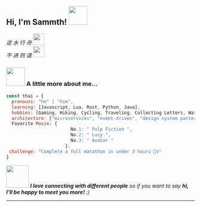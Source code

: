 <h2> Hi, I'm Sammth! <img src="https://media.giphy.com/media/mGcNjsfWAjY5AEZNw6/giphy.gif" width="50"></h2>

<p><em> 逆 水 行 舟 </a><img src="https://media.giphy.com/media/fYSnHlufseco8Fh93Z/giphy.gif" width="30"></br> 不 进 则 退 </a><img src="https://media.giphy.com/media/WUlplcMpOCEmTGBtBW/giphy.gif" width="30"> 
</em></p>

### <img src="https://media.giphy.com/media/VgCDAzcKvsR6OM0uWg/giphy.gif" width="50"> A little more about me...  

```javascript
const thai = {
  pronouns: "he" | "him",
  learning: [Javascript, Lua, Rust, Python, Java],
  hobbies: [Gaming, Hiking, Cycling, Traveling, Collecting Letters, Watching Movies],
  architecture: ["microservices", "event-driven", "design system pattern"],
  Favorite Movie: {
                        No.1: " Pulp Fiction ",
                        No.2: " Lucy ",
                        No.3: " Avatar "
                      },
 challenge: "Complete a full marathon in under 3 hours 🏃‍♀️"
}
```

<img src="https://media.giphy.com/media/LnQjpWaON8nhr21vNW/giphy.gif" width="60"> <em><b>I love connecting with different people</b> so if you want to say <b>hi, I'll be happy to meet you more!</b> :)</em>

---
